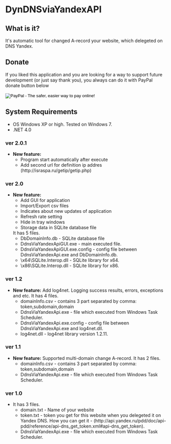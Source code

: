 DynDNSviaYandexAPI
==================

<h2>What is it? </h2>
<p>
	It's automatic tool for changed A-record your website, which delegeted on DNS Yandex. 
</p>

<h2>Donate </h2>
<p>
	If you liked this application and you are looking for a way to support future development (or just say thank you), 
	you always can do it with PayPal donate button below
</p>

<p>
	<form action="https://www.paypal.com/cgi-bin/webscr" method="post" target="_top">
		<input type="hidden" name="cmd" value="_donations">
		<input type="hidden" name="business" value="silvochka07@gmail.com">
		<input type="hidden" name="lc" value="US">
		<input type="hidden" name="no_note" value="0">
		<input type="hidden" name="currency_code" value="USD">
		<input type="hidden" name="bn" value="PP-DonationsBF:btn_donate_SM.gif:NonHostedGuest">
		<input type="image" src="https://www.paypalobjects.com/en_US/i/btn/btn_donate_SM.gif" border="0" name="submit" alt="PayPal - The safer, easier way to pay online!">
		<img alt="" border="0" src="https://www.paypalobjects.com/en_US/i/scr/pixel.gif" width="1" height="1">
	</form>
</p>

<h2> System Requirements </h2>
<ul>
<li>OS Windows XP or high. Tested on Windows 7.</li>
<li>.NET 4.0</li>
</ul>

<h3> ver 2.0.1 </h3>
<ul>
	<li>
	<b>New feature:</b>
	<ul>
		<li> Program start automatically after execute </li>
		<li> Add second url for definition ip addres (http://israspa.ru/getip/getip.php) </li>
	</ul>
	</li>
</ul>

<h3> ver 2.0 </h3>
<ul>
	<li>
	<b>New feature:</b>
	<ul>
		<li> Add GUI for application </li>
		<li> Import/Export csv files </li>
		<li> Indicates about new updates of application </li>
		<li> Refresh rate setting </li>
		<li> Hide in tray windows </li>
		<li> Storage data in SQLite database file </li>
	</ul>
	It has 5 files.
	<ul>
		<li> DbDomainInfo.db - SQLite database file </li>
		<li> DdnsViaYandexApiGUI.exe - main executed file. </li>
		<li> DdnsViaYandexApiGUI.exe.config - config file between DdnsViaYandexApi.exe and DbDomainInfo.db. </li>
		<li> \x64\SQLite.Interop.dll - SQLite library for x64. </li>
		<li> \x86\SQLite.Interop.dll - SQLite library for x86. </li>
	</ul>
	</li>
</ul>

<h3> ver 1.2 </h3>
<ul>
	<li>
	<b>New feature:</b> Add log4net. Logging success results, errors, exceptions and etc.
	It has 4 files.
	<ul>
		<li> domainInfo.csv - contains 3 part separated by comma: token,subdomain,domain </li>
		<li> DdnsViaYandexApi.exe - file which executed from Windows Task Scheduler. </li>
		<li> DdnsViaYandexApi.exe.config - config file between DdnsViaYandexApi.exe and log4net.dll. </li>
		<li> log4net.dll - log4net library version 1.2.11. </li>
	</ul>
	</li>
</ul>

<h3> ver 1.1 </h3>
<ul>
	<li>
	<b>New feature:</b> Supported multi-domain change A-record.
	It has 2 files.
	<ul>
		<li> domainInfo.csv - contains 3 part separated by comma: token,subdomain,domain </li>
		<li> DdnsViaYandexApi.exe - file which executed from Windows Task Scheduler. </li>
	</ul>
	</li>
</ul>

<h3> ver 1.0 </h3>
<ul>
	<li>
	It has 3 files.
	<ul>
		<li> domain.txt - Name of your website </li>
		<li> token.txt - token you get for this website when you delegeted it on Yandex DNS. How you can get it - (http://api.yandex.ru/pdd/doc/api-pdd/reference/api-dns_get_token.xml#api-dns_get_token). </li>
		<li> DdnsViaYandexApi.exe - file which executed from Windows Task Scheduler. </li>
	</ul>
	</li>
</ul>

